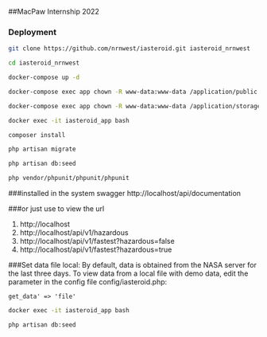 ##MacPaw Internship 2022
### Deployment
```bash
git clone https://github.com/nrnwest/iasteroid.git iasteroid_nrnwest
```
```bash
cd iasteroid_nrnwest
```
```bash
docker-compose up -d
```
```bash
docker-compose exec app chown -R www-data:www-data /application/public
```
```bash
docker-compose exec app chown -R www-data:www-data /application/storage
```
```bash
docker exec -it iasteroid_app bash
```
```bash
composer install
```
```bash
php artisan migrate
```
```bash
php artisan db:seed
```
```bash
php vendor/phpunit/phpunit/phpunit
```
###installed in the system swagger
http://localhost/api/documentation

###or just use to view the url
1. http://localhost
2. http://localhost/api/v1/hazardous
3. http://localhost/api/v1/fastest?hazardous=false
4. http://localhost/api/v1/fastest?hazardous=true

###Set data file local:
By default, data is obtained from the NASA server for the last three days.
To view data from a local file with demo data, 
edit the parameter in the config file config/iasteroid.php:

`get_data' => 'file'`
```bash
docker exec -it iasteroid_app bash
```
```bash
php artisan db:seed
```
